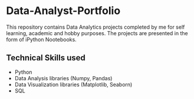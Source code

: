 # Data-Analyst-Portfolio
This repository contains Data Analytics projects completed by me for self learning, academic and hobby purposes. The projects are presented in the form of iPython Nootebooks.
## Technical Skills used
* Python
* Data Analysis libraries (Numpy, Pandas)
* Data Visualization libraries (Matplotlib, Seaborn)
* SQL
